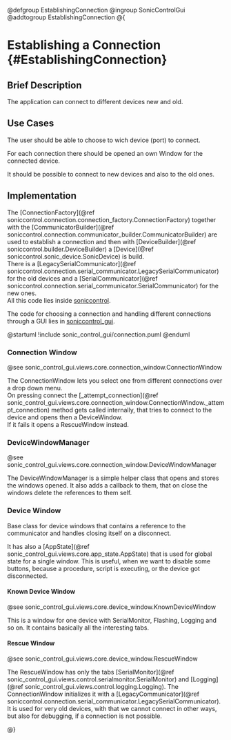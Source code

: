 @defgroup EstablishingConnection
@ingroup SonicControlGui
@addtogroup EstablishingConnection
@{

# Establishing a Connection {#EstablishingConnection}

## Brief Description

The application can connect to different devices new and old.

## Use Cases

The user should be able to choose to wich device (port) to connect.

For each connection there should be opened an own Window for the connected device.

It should be possible to connect to new devices and also to the old ones.

## Implementation

The [ConnectionFactory](@ref soniccontrol.connection.connection_factory.ConnectionFactory) together with the [CommunicatorBuilder](@ref soniccontrol.connection.communicator_builder.CommunicatorBuilder) are used to establish a connection and then with [DeviceBuilder](@ref soniccontrol.builder.DeviceBuilder) a [Device](@ref soniccontrol.sonic_device.SonicDevice) is build.  
There is a [LegacySerialCommunicator](@ref soniccontrol.connection.serial_communicator.LegacySerialCommunicator) for the old devices and a [SerialCommunicator](@ref soniccontrol.connection.serial_communicator.SerialCommunicator) for the new ones.  
All this code lies inside [soniccontrol](#SonicControl).

The code for choosing a connection and handling different connections through a GUI lies in [soniccontrol_gui](#SonicControlGui).

@startuml
!include sonic_control_gui/connection.puml
@enduml

### Connection Window

@see sonic_control_gui.views.core.connection_window.ConnectionWindow

The ConnectionWindow lets you select one from different connections over a drop down menu.  
On pressing connect the [_attempt_connection](@ref sonic_control_gui.views.core.connection_window.ConnectionWindow._attempt_connection) method gets called internally, that tries to connect to the device and opens then a DeviceWindow.  
If it fails it opens a RescueWindow instead.

### DeviceWindowManager

@see sonic_control_gui.views.core.connection_window.DeviceWindowManager

The DeviceWindowManager is a simple helper class that opens and stores the windows opened. It also adds a callback to them, that on close the windows delete the references to them self.

### Device Window

Base class for device windows that contains a reference to the communicator and handles closing itself on a disconnect.

It has also a [AppState](@ref sonic_control_gui.views.core.app_state.AppState) that is used for global state for a single window. This is useful, when we want to disable some buttons, because a procedure, script is executing, or the device got disconnected.

#### Known Device Window

@see sonic_control_gui.views.core.device_window.KnownDeviceWindow

This is a window for one device with SerialMonitor, Flashing, Logging and so on. 
It contains basically all the interesting tabs. 

#### Rescue Window

@see sonic_control_gui.views.core.device_window.RescueWindow

The RescueWindow has only the tabs [SerialMonitor](@ref sonic_control_gui.views.control.serialmonitor.SerialMonitor) and [Logging](@ref sonic_control_gui.views.control.logging.Logging). The ConnectionWindow initializes it with a [LegacyCommunicator](@ref soniccontrol.connection.serial_communicator.LegacySerialCommunicator). It is used for very old devices, with that we cannot connect in other ways, but also for debugging, if a connection is not possible.

@}